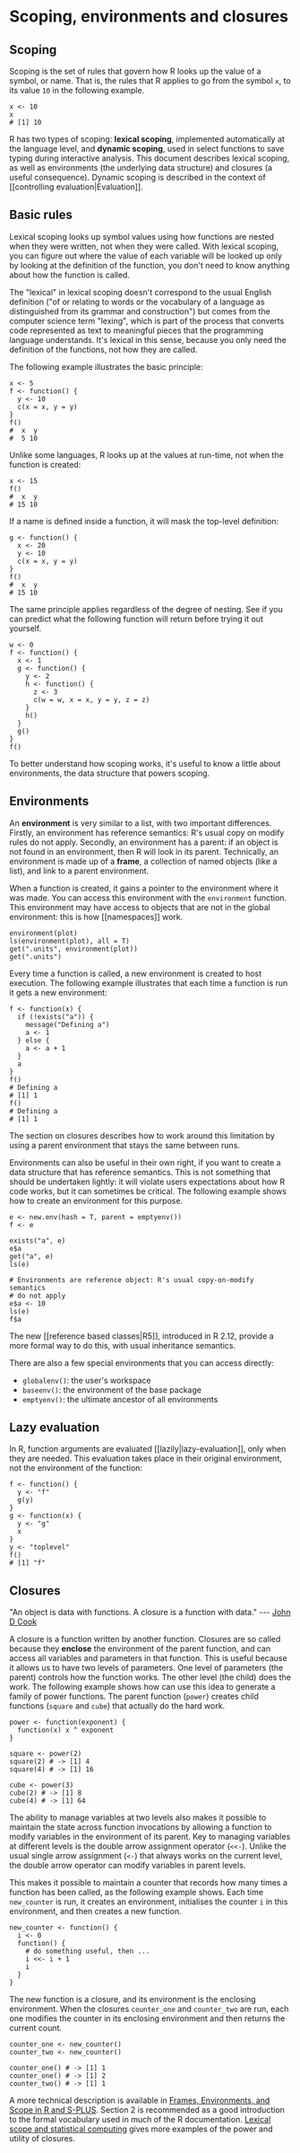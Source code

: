 # Scoping, environments and closures

## Scoping

Scoping is the set of rules that govern how R looks up the value of a symbol, or name.  That is, the rules that R applies to go from the symbol `x`, to its value `10` in the following example.

    x <- 10
    x
    # [1] 10

R has two types of scoping: __lexical scoping__, implemented automatically at the language level, and __dynamic scoping__, used in select functions to save typing during interactive analysis. This document describes lexical scoping, as well as environments (the underlying data structure) and closures (a useful consequence). Dynamic scoping is described in the context of [[controlling evaluation|Evaluation]].

## Basic rules

Lexical scoping looks up symbol values using how functions are nested when they were written, not when they were called. With lexical scoping, you can figure out where the value of each variable will be looked up only by looking at the definition of the function, you don't need to know anything about how the function is called.

The "lexical" in lexical scoping doesn't correspond to the usual English definition ("of or relating to words or the vocabulary of a language as distinguished from its grammar and construction") but comes from the computer science term "lexing", which is part of the process that converts code represented as text to meaningful pieces that the programming language understands.  It's lexical in this sense, because you only need the definition of the functions, not how they are called.

The following example illustrates the basic principle:

    x <- 5
    f <- function() { 
      y <- 10
      c(x = x, y = y)
    }
    f()
    #  x  y 
    #  5 10

Unlike some languages, R looks up at the values at run-time, not when the function is created:

    x <- 15
    f()
    #  x  y 
    # 15 10

If a name is defined inside a function, it will mask the top-level definition:

    g <- function() { 
      x <- 20
      y <- 10
      c(x = x, y = y)
    }
    f()
    #  x  y 
    # 15 10

The same principle applies regardless of the degree of nesting. See if you can predict what the following function will return before trying it out yourself.

    w <- 0
    f <- function() {
      x <- 1
      g <- function() {
        y <- 2
        h <- function() {
          z <- 3
          c(w = w, x = x, y = y, z = z)
        }
        h()
      }
      g()
    }
    f()

To better understand how scoping works, it's useful to know a little about environments, the data structure that powers scoping.

## Environments

An __environment__ is very similar to a list, with two important differences. Firstly, an environment has reference semantics: R's usual copy on modify rules do not apply. Secondly, an environment has a parent: if an object is not found in an environment, then R will look in its parent. Technically, an environment is made up of a __frame__, a collection of named objects (like a list), and link to a parent environment.

When a function is created, it gains a pointer to the environment where it was made. You can access this environment with the `environment` function. This environment may have access to objects that are not in the global environment: this is how [[namespaces]] work.

    environment(plot)
    ls(environment(plot), all = T)
    get(".units", environment(plot))
    get(".units")

Every time a function is called, a new environment is created to host execution. The following example illustrates that each time a function is run it gets a new environment:

    f <- function(x) {
      if (!exists("a")) {
        message("Defining a")
        a <- 1
      } else {
        a <- a + 1 
      }
      a
    }
    f()
    # Defining a
    # [1] 1
    f()
    # Defining a
    # [1] 1

The section on closures describes how to work around this limitation by using a parent environment that stays the same between runs.

Environments can also be useful in their own right, if you want to create a data structure that has reference semantics. This is not something that should be undertaken lightly: it will violate users expectations about how R code works, but it can sometimes be critical. The following example shows how to create an environment for this purpose.

    e <- new.env(hash = T, parent = emptyenv())
    f <- e

    exists("a", e)
    e$a
    get("a", e)
    ls(e)

    # Environments are reference object: R's usual copy-on-modify semantics
    # do not apply
    e$a <- 10
    ls(e)
    f$a

The new [[reference based classes|R5]], introduced in R 2.12, provide a more formal way to do this, with usual inheritance semantics.

There are also a few special environments that you can access directly:

  * `globalenv()`: the user's workspace
  * `baseenv()`: the environment of the base package
  * `emptyenv()`: the ultimate ancestor of all environments

## Lazy evaluation

In R, function arguments are evaluated [[lazily|lazy-evaluation]], only when they are needed. This evaluation takes place in their original environment, not the environment of the function:

    f <- function() {
      y <- "f"
      g(y)
    }    
    g <- function(x) {
      y <- "g"
      x
    }
    y <- "toplevel"
    f()
    # [1] "f"

## Closures 

"An object is data with functions. A closure is a function with data." 
--- [John D Cook](http://twitter.com/JohnDCook/status/29670670701)

A closure is a function written by another function. Closures are so called because they __enclose__ the environment of the parent function, and can access all variables and parameters in that function. This is useful because it allows us to have two levels of parameters. One level of parameters (the parent) controls how the function works. The other level (the child) does the work. The following example shows how can use this idea to generate a family of power functions. The parent function (`power`) creates child functions (`square` and `cube`) that actually do the hard work.

    power <- function(exponent) {
      function(x) x ^ exponent
    }

    square <- power(2)
    square(2) # -> [1] 4
    square(4) # -> [1] 16

    cube <- power(3)
    cube(2) # -> [1] 8
    cube(4) # -> [1] 64

The ability to manage variables at two levels also makes it possible to maintain the state across function invocations by allowing a function to modify variables in the environment of its parent. Key to managing variables at different levels is the double arrow assignment operator (`<<-`). Unlike the usual single arrow assignment (`<-`) that always works on the current level, the double arrow operator can modify variables in parent levels.

This makes it possible to maintain a counter that records how many times a function has been called, as the following example shows. Each time `new_counter` is run, it creates an environment, initialises the counter `i` in this environment, and then creates a new function.

    new_counter <- function() {
      i <- 0
      function() {
        # do something useful, then ...
        i <<- i + 1
        i
      }
    }

The new function is a closure, and its environment is the enclosing environment. When the closures `counter_one` and `counter_two` are run, each one modifies the counter in its enclosing environment and then returns the current count.  

    counter_one <- new_counter()
    counter_two <- new_counter()

    counter_one() # -> [1] 1
    counter_one() # -> [1] 2
    counter_two() # -> [1] 1

A more technical description is available in [Frames, Environments, and Scope in R and S-PLUS](http://cran.r-project.org/doc/contrib/Fox-Companion/appendix-scope.pdf). Section 2 is recommended as a good introduction to the formal vocabulary used in much of the R documentation. [Lexical scope and statistical computing](http://www.stat.auckland.ac.nz/~ihaka/downloads/lexical.pdf) gives more examples of the power and utility of closures.